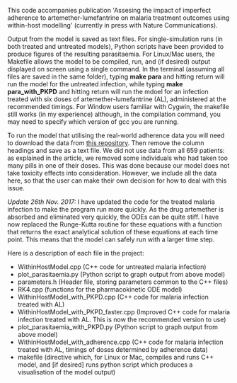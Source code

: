 This code accompanies publication 'Assesing the impact of imperfect adherence to artemether-lumefantrine on malaria treatment outcomes using within-host modelling' (currently in press with Nature Communications).

Output from the model is saved as text files. For single-simulation runs (in both treated and untreated models), Python scripts have been provided to produce figures of the resulting parasitaemia. For Linux/Mac users, the Makefile allows the model to be compiled, run, and (if desired) output displayed on screen using a single command. In the terminal (assuming all files are saved in the same folder), typing **make para** and hitting return will run the model for the untreated infection, while typing **make para_with_PKPD** and hitting return will run the mdoel for an infection treated with six doses of artemether-lumefantrine (AL), administered at the recommended timings. For Window users familiar with Cygwin, the makefile still works (in my experience) although, in the compilation command, you may need to specify which version of gcc you are running.

To run the model that utilising the real-world adherence data you will need to download the data from [this repository](http://actc.lshtm.ac.uk). Then remove the column headings and save as a text file. We did not use data from all 659 patients: as explained in the article, we removed some individuals who had taken too many pills in one of their doses. This was done because our model does not take toxicity effects into consideration. However, we include all the data here, so that the user can make their own decision for how to deal with this issue.

<em>Update 26th Nov. 2017:</em> I have updated the code for the treated malaria infection to make the program run more quickly. As the drug artemether is absorbed and eliminated very quickly, the ODEs can be quite stiff. I have now replaced the Runge-Kutta routine for these equations with a function that returns the exact analytical solution of these equations at each time point. This means that the model can safely run with a larger time step.

Here is a description of each file in the project:

* WithinHostModel.cpp (C++ code for untreated malaria infection)
* plot_parasitaemia.py (Python script to graph output from above model)
* parameters.h (Header file, storing parameters common to the C++ files)
* RK4.cpp (functions for the pharmacokinetic ODE model)
* WithinHostModel_with_PKPD.cpp (C++ code for malaria infection treated with AL)
* WithinHostModel_with_PKPD_faster.cpp (Improved C++ code for malaria infection treated with AL. This is now the recommended version to use)
* plot_parasitaemia_with_PKPD.py (Python script to graph output from above model)
* WithinHostModel_with_adherence.cpp (C++ code for malaria infection treated with AL, timings of doses determined by adherence data)
* makefile (directive which, for Linux or Mac, compiles and runs C++ model, and [if desired] runs python script which produces a visualisation of the model output)